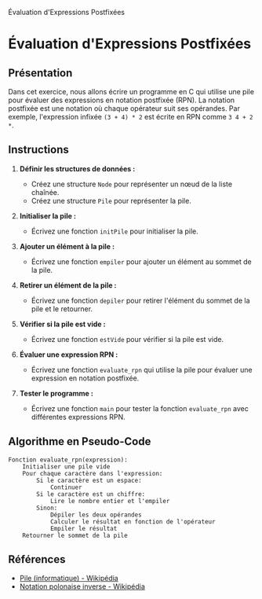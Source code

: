 Évaluation d'Expressions Postfixées

# Évaluation d'Expressions Postfixées

## Présentation

Dans cet exercice, nous allons écrire un programme en C qui utilise une pile pour évaluer des expressions en notation postfixée (RPN). La notation postfixée est une notation où chaque opérateur suit ses opérandes. Par exemple, l'expression infixée `(3 + 4) * 2` est écrite en RPN comme `3 4 + 2 *`.

## Instructions

1. **Définir les structures de données :**
   - Créez une structure `Node` pour représenter un nœud de la liste chaînée.
   - Créez une structure `Pile` pour représenter la pile.

2. **Initialiser la pile :**
   - Écrivez une fonction `initPile` pour initialiser la pile.

3. **Ajouter un élément à la pile :**
   - Écrivez une fonction `empiler` pour ajouter un élément au sommet de la pile.

4. **Retirer un élément de la pile :**
   - Écrivez une fonction `depiler` pour retirer l'élément du sommet de la pile et le retourner.

5. **Vérifier si la pile est vide :**
   - Écrivez une fonction `estVide` pour vérifier si la pile est vide.

6. **Évaluer une expression RPN :**
   - Écrivez une fonction `evaluate_rpn` qui utilise la pile pour évaluer une expression en notation postfixée.

7. **Tester le programme :**
   - Écrivez une fonction `main` pour tester la fonction `evaluate_rpn` avec différentes expressions RPN.

## Algorithme en Pseudo-Code
```{r, tidy=FALSE, eval=FALSE, highlight=FALSE }
Fonction evaluate_rpn(expression):
    Initialiser une pile vide
    Pour chaque caractère dans l'expression:
        Si le caractère est un espace:
            Continuer
        Si le caractère est un chiffre:
            Lire le nombre entier et l'empiler
        Sinon:
            Dépiler les deux opérandes
            Calculer le résultat en fonction de l'opérateur
            Empiler le résultat
    Retourner le sommet de la pile
```


## Références

- [Pile (informatique) - Wikipédia](https://fr.wikipedia.org/wiki/Pile_(informatique))
- [Notation polonaise inverse - Wikipédia](https://fr.wikipedia.org/wiki/Notation_polonaise_inverse)
